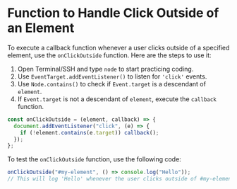 # Function to Handle Click Outside of an Element

To execute a callback function whenever a user clicks outside of a specified element, use the `onClickOutside` function. Here are the steps to use it:

1. Open Terminal/SSH and type `node` to start practicing coding.
2. Use `EventTarget.addEventListener()` to listen for `'click'` events.
3. Use `Node.contains()` to check if `Event.target` is a descendant of `element`.
4. If `Event.target` is not a descendant of `element`, execute the `callback` function.

```js
const onClickOutside = (element, callback) => {
  document.addEventListener("click", (e) => {
    if (!element.contains(e.target)) callback();
  });
};
```

To test the `onClickOutside` function, use the following code:

```js
onClickOutside("#my-element", () => console.log("Hello"));
// This will log 'Hello' whenever the user clicks outside of #my-element
```

